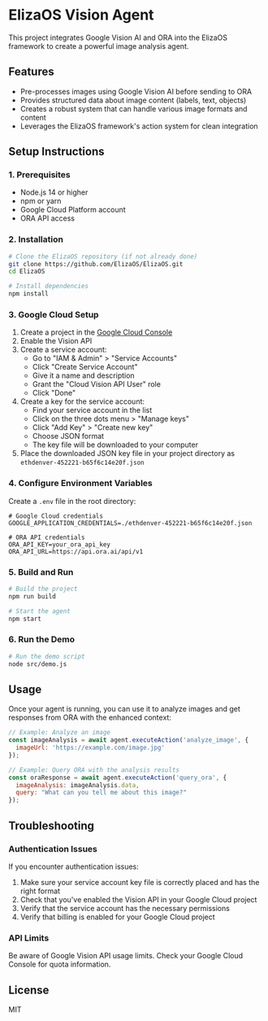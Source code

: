 # ElizaOS Vision Agent

This project integrates Google Vision AI and ORA into the ElizaOS framework to create a powerful image analysis agent.

## Features

- Pre-processes images using Google Vision AI before sending to ORA
- Provides structured data about image content (labels, text, objects)
- Creates a robust system that can handle various image formats and content
- Leverages the ElizaOS framework's action system for clean integration

## Setup Instructions

### 1. Prerequisites

- Node.js 14 or higher
- npm or yarn
- Google Cloud Platform account
- ORA API access

### 2. Installation

```bash
# Clone the ElizaOS repository (if not already done)
git clone https://github.com/ElizaOS/ElizaOS.git
cd ElizaOS

# Install dependencies
npm install
```

### 3. Google Cloud Setup

1. Create a project in the [Google Cloud Console](https://console.cloud.google.com/)
2. Enable the Vision API
3. Create a service account:
   - Go to "IAM & Admin" > "Service Accounts"
   - Click "Create Service Account"
   - Give it a name and description
   - Grant the "Cloud Vision API User" role
   - Click "Done"
4. Create a key for the service account:
   - Find your service account in the list
   - Click on the three dots menu > "Manage keys"
   - Click "Add Key" > "Create new key"
   - Choose JSON format
   - The key file will be downloaded to your computer
5. Place the downloaded JSON key file in your project directory as `ethdenver-452221-b65f6c14e20f.json`

### 4. Configure Environment Variables

Create a `.env` file in the root directory:

```
# Google Cloud credentials
GOOGLE_APPLICATION_CREDENTIALS=./ethdenver-452221-b65f6c14e20f.json

# ORA API credentials
ORA_API_KEY=your_ora_api_key
ORA_API_URL=https://api.ora.ai/api/v1
```

### 5. Build and Run

```bash
# Build the project
npm run build

# Start the agent
npm start
```

### 6. Run the Demo

```bash
# Run the demo script
node src/demo.js
```

## Usage

Once your agent is running, you can use it to analyze images and get responses from ORA with the enhanced context:

```javascript
// Example: Analyze an image
const imageAnalysis = await agent.executeAction('analyze_image', {
  imageUrl: 'https://example.com/image.jpg'
});

// Example: Query ORA with the analysis results
const oraResponse = await agent.executeAction('query_ora', {
  imageAnalysis: imageAnalysis.data,
  query: "What can you tell me about this image?"
});
```

## Troubleshooting

### Authentication Issues

If you encounter authentication issues:

1. Make sure your service account key file is correctly placed and has the right format
2. Check that you've enabled the Vision API in your Google Cloud project
3. Verify that the service account has the necessary permissions
4. Verify that billing is enabled for your Google Cloud project

### API Limits

Be aware of Google Vision API usage limits. Check your Google Cloud Console for quota information.

## License

MIT